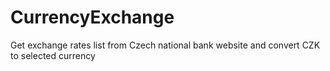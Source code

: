 # CurrencyExchange
 Get exchange rates list from Czech national bank website and convert CZK to selected currency
